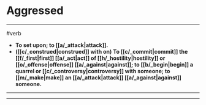 # Aggressed
---
#verb
- **To set upon; to [[a/_attack|attack]].**
- **([[c/_construed|construed]] with on) To [[c/_commit|commit]] the [[f/_first|first]] [[a/_act|act]] of [[h/_hostility|hostility]] or [[o/_offense|offense]] [[a/_against|against]]; to [[b/_begin|begin]] a quarrel or [[c/_controversy|controversy]] with someone; to [[m/_make|make]] an [[a/_attack|attack]] [[a/_against|against]] someone.**
---
---
